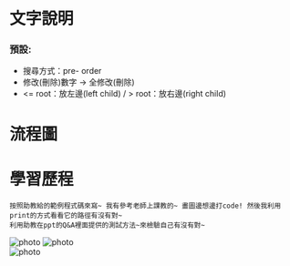 # 文字說明
### 預設:
  * 搜尋方式：pre- order 
  * 修改(刪除)數字 → 全修改(刪除)
  * <= root：放左邊(left child) / > root：放右邊(right child)
  
  
# 流程圖
# 學習歷程

    按照助教給的範例程式碼來寫~ 我有參考老師上課教的~ 畫圖邊想邊打code! 然後我利用print的方式看看它的路徑有沒有對~
    利用助教在ppt的Q&A裡面提供的測試方法~來檢驗自己有沒有對~
  
![photo](https://github.com/stopraining/LearningNote/blob/master/pic/bst1.jpg)
![photo](https://github.com/stopraining/LearningNote/blob/master/pic/bst2.jpg)    
![photo](https://github.com/stopraining/LearningNote/blob/master/pic/bst3.jpg)
